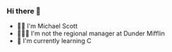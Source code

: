 ### Hi there 👋

<!--
**MichaelScottxyz/MichaelScottxyz** is a ✨ _special_ ✨ repository because its `README.md` (this file) appears on your GitHub profile.

Here are some ideas to get you started:

- 🔭 I’m currently working on ...
- 🌱 I’m currently learning ...
- 👯 I’m looking to collaborate on ...
- 🤔 I’m looking for help with ...
- 💬 Ask me about ...
- 📫 How to reach me: ...
- 😄 Pronouns: ...
- ⚡ Fun fact: ...
-->
- 😶‍🌫️ I'm Michael Scott
- 👨🏻‍💼 I'm not the regional manager at Dunder Mifflin
- 📖 I'm currently learning C
